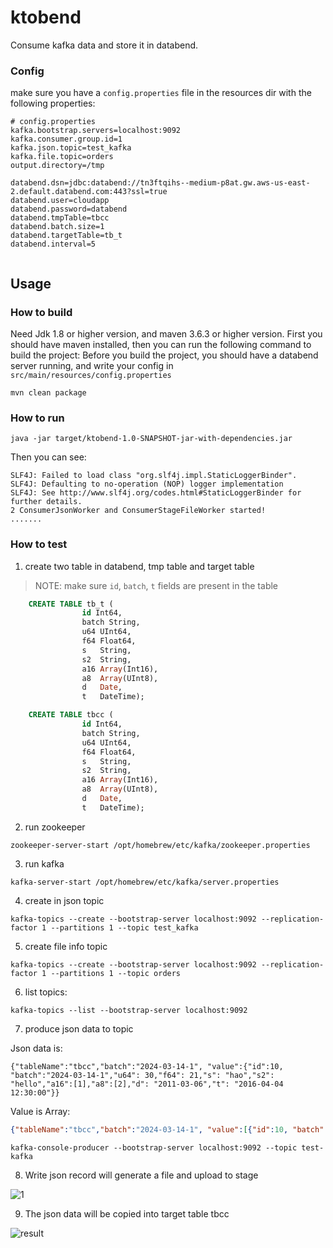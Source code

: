 # ktobend

Consume kafka data and store it in databend.
### Config
make sure you have a `config.properties` file in the resources dir with the following properties:

```properties
# config.properties
kafka.bootstrap.servers=localhost:9092
kafka.consumer.group.id=1
kafka.json.topic=test_kafka
kafka.file.topic=orders
output.directory=/tmp

databend.dsn=jdbc:databend://tn3ftqihs--medium-p8at.gw.aws-us-east-2.default.databend.com:443?ssl=true
databend.user=cloudapp
databend.password=databend
databend.tmpTable=tbcc
databend.batch.size=1
databend.targetTable=tb_t
databend.interval=5


```

## Usage

### How to build
Need Jdk 1.8 or higher version, and maven 3.6.3 or higher version.
First you should have maven installed, then you can run the following command to build the project:
Before you build the project, you should have a databend server running, and write your config in `src/main/resources/config.properties`

```shell
mvn clean package
```
### How to run
```shell
java -jar target/ktobend-1.0-SNAPSHOT-jar-with-dependencies.jar
```

Then you can see:

```shell
SLF4J: Failed to load class "org.slf4j.impl.StaticLoggerBinder".
SLF4J: Defaulting to no-operation (NOP) logger implementation
SLF4J: See http://www.slf4j.org/codes.html#StaticLoggerBinder for further details.
2 ConsumerJsonWorker and ConsumerStageFileWorker started!
.......
```

### How to test
1. create two table in databend, tmp table and target table
> NOTE: make sure `id`, `batch`, `t` fields are present in the table
```sql
    CREATE TABLE tb_t (
    			id Int64,
                batch String,
    			u64 UInt64,
    			f64 Float64,
    			s   String,
    			s2  String,
    			a16 Array(Int16),
    			a8  Array(UInt8),
    			d   Date,
    			t   DateTime);
```

```sql
    CREATE TABLE tbcc (
    			id Int64,
                batch String,
    			u64 UInt64,
    			f64 Float64,
    			s   String,
    			s2  String,
    			a16 Array(Int16),
    			a8  Array(UInt8),
    			d   Date,
    			t   DateTime);
```

2. run zookeeper

```shell
zookeeper-server-start /opt/homebrew/etc/kafka/zookeeper.properties
```

3. run kafka

```shell
kafka-server-start /opt/homebrew/etc/kafka/server.properties
```

4. create in json topic

```shell
kafka-topics --create --bootstrap-server localhost:9092 --replication-factor 1 --partitions 1 --topic test_kafka
```

5. create file info topic

```shell
kafka-topics --create --bootstrap-server localhost:9092 --replication-factor 1 --partitions 1 --topic orders
```

6. list topics:

```shell
kafka-topics --list --bootstrap-server localhost:9092
```

7. produce json data to topic

Json data is:

```shell
{"tableName":"tbcc","batch":"2024-03-14-1", "value":{"id":10, "batch":"2024-03-14-1","u64": 30,"f64": 21,"s": "hao","s2": "hello","a16":[1],"a8":[2],"d": "2011-03-06","t": "2016-04-04 12:30:00"}}
```

Value is Array:
```json
{"tableName":"tbcc","batch":"2024-03-14-1", "value":[{"id":10, "batch":"2024-03-14-1","u64": 30,"f64": 22,"s": "hao","s2": "hello","a16":[1],"a8":[2],"d": "2011-03-06","t": "2016-04-04 14:30:00"},{"id":10, "batch":"2024-03-14-1","u64": 30,"f64": 21,"s": "hao","s2": "hello","a16":[1],"a8":[2],"d": "2011-03-06","t": "2016-04-04 12:30:00"}]}
```

```shell
kafka-console-producer --bootstrap-server localhost:9092 --topic test-kafka
```

8. Write  json record will generate a file and upload to stage

![1](https://github.com/hantmac/ktobend/assets/7600925/a110d5d0-18b6-4ab4-957e-1c56ba21a026)

9. The json data will be copied into target table tbcc

![result](https://github.com/hantmac/ktobend/assets/7600925/0fa58c52-fe2f-469a-bd16-226ea6f69baf)
